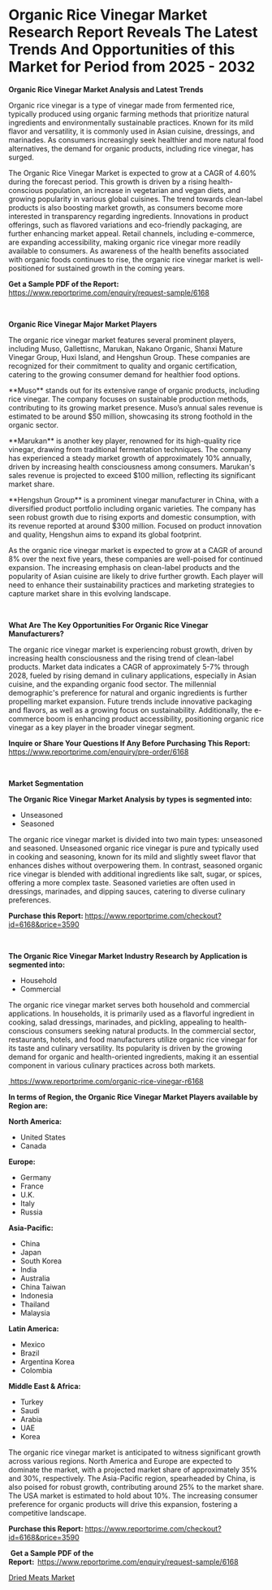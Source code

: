 <p><h1>Organic Rice Vinegar Market Research Report Reveals The Latest Trends And Opportunities of this Market for Period from 2025 - 2032</h1></p><p><strong>Organic Rice Vinegar Market Analysis and Latest Trends</strong></p>
<p><p>Organic rice vinegar is a type of vinegar made from fermented rice, typically produced using organic farming methods that prioritize natural ingredients and environmentally sustainable practices. Known for its mild flavor and versatility, it is commonly used in Asian cuisine, dressings, and marinades. As consumers increasingly seek healthier and more natural food alternatives, the demand for organic products, including rice vinegar, has surged.</p><p>The Organic Rice Vinegar Market is expected to grow at a CAGR of 4.60% during the forecast period. This growth is driven by a rising health-conscious population, an increase in vegetarian and vegan diets, and growing popularity in various global cuisines. The trend towards clean-label products is also boosting market growth, as consumers become more interested in transparency regarding ingredients. Innovations in product offerings, such as flavored variations and eco-friendly packaging, are further enhancing market appeal. Retail channels, including e-commerce, are expanding accessibility, making organic rice vinegar more readily available to consumers. As awareness of the health benefits associated with organic foods continues to rise, the organic rice vinegar market is well-positioned for sustained growth in the coming years.</p></p>
<p><strong>Get a Sample PDF of the Report:&nbsp;</strong> <a href="https://www.reportprime.com/enquiry/request-sample/6168?utm_campaign=3566&utm_medium=2&utm_source=Github&utm_content=ia&utm_term=19032025&utm_id=organic-rice-vinegar">https://www.reportprime.com/enquiry/request-sample/6168</a></p>
<p>&nbsp;</p>
<p><strong>Organic Rice Vinegar Major Market Players</strong></p>
<p><p>The organic rice vinegar market features several prominent players, including Muso, Gallettisnc, Marukan, Nakano Organic, Shanxi Mature Vinegar Group, Huxi Island, and Hengshun Group. These companies are recognized for their commitment to quality and organic certification, catering to the growing consumer demand for healthier food options.</p><p>**Muso** stands out for its extensive range of organic products, including rice vinegar. The company focuses on sustainable production methods, contributing to its growing market presence. Muso’s annual sales revenue is estimated to be around $50 million, showcasing its strong foothold in the organic sector.</p><p>**Marukan** is another key player, renowned for its high-quality rice vinegar, drawing from traditional fermentation techniques. The company has experienced a steady market growth of approximately 10% annually, driven by increasing health consciousness among consumers. Marukan's sales revenue is projected to exceed $100 million, reflecting its significant market share.</p><p>**Hengshun Group** is a prominent vinegar manufacturer in China, with a diversified product portfolio including organic varieties. The company has seen robust growth due to rising exports and domestic consumption, with its revenue reported at around $300 million. Focused on product innovation and quality, Hengshun aims to expand its global footprint.</p><p>As the organic rice vinegar market is expected to grow at a CAGR of around 8% over the next five years, these companies are well-poised for continued expansion. The increasing emphasis on clean-label products and the popularity of Asian cuisine are likely to drive further growth. Each player will need to enhance their sustainability practices and marketing strategies to capture market share in this evolving landscape.</p></p>
<p>&nbsp;</p>
<p><strong>What Are The Key Opportunities For Organic Rice Vinegar Manufacturers?</strong></p>
<p><p>The organic rice vinegar market is experiencing robust growth, driven by increasing health consciousness and the rising trend of clean-label products. Market data indicates a CAGR of approximately 5-7% through 2028, fueled by rising demand in culinary applications, especially in Asian cuisine, and the expanding organic food sector. The millennial demographic's preference for natural and organic ingredients is further propelling market expansion. Future trends include innovative packaging and flavors, as well as a growing focus on sustainability. Additionally, the e-commerce boom is enhancing product accessibility, positioning organic rice vinegar as a key player in the broader vinegar segment.</p></p>
<p><strong>Inquire or Share Your Questions If Any Before Purchasing This Report:</strong> <a href="https://www.reportprime.com/enquiry/pre-order/6168?utm_campaign=3566&utm_medium=2&utm_source=Github&utm_content=ia&utm_term=19032025&utm_id=organic-rice-vinegar">https://www.reportprime.com/enquiry/pre-order/6168</a></p>
<p>&nbsp;</p>
<p><strong>Market Segmentation</strong></p>
<p><strong>The Organic Rice Vinegar Market Analysis by types is segmented into:</strong></p>
<p><ul><li>Unseasoned</li><li>Seasoned</li></ul></p>
<p><p>The organic rice vinegar market is divided into two main types: unseasoned and seasoned. Unseasoned organic rice vinegar is pure and typically used in cooking and seasoning, known for its mild and slightly sweet flavor that enhances dishes without overpowering them. In contrast, seasoned organic rice vinegar is blended with additional ingredients like salt, sugar, or spices, offering a more complex taste. Seasoned varieties are often used in dressings, marinades, and dipping sauces, catering to diverse culinary preferences.</p></p>
<p><strong>Purchase this Report:&nbsp;</strong><a href="https://www.reportprime.com/checkout?id=6168&price=3590&utm_campaign=3566&utm_medium=2&utm_source=Github&utm_content=ia&utm_term=19032025&utm_id=organic-rice-vinegar">https://www.reportprime.com/checkout?id=6168&price=3590</a></p>
<p>&nbsp;</p>
<p><strong>The Organic Rice Vinegar Market Industry Research by Application is segmented into:</strong></p>
<p><ul><li>Household</li><li>Commercial</li></ul></p>
<p><p>The organic rice vinegar market serves both household and commercial applications. In households, it is primarily used as a flavorful ingredient in cooking, salad dressings, marinades, and pickling, appealing to health-conscious consumers seeking natural products. In the commercial sector, restaurants, hotels, and food manufacturers utilize organic rice vinegar for its taste and culinary versatility. Its popularity is driven by the growing demand for organic and health-oriented ingredients, making it an essential component in various culinary practices across both markets.</p></p>
<p><a href="https://www.reportprime.com/organic-rice-vinegar-r6168?utm_campaign=3566&utm_medium=2&utm_source=Github&utm_content=ia&utm_term=19032025&utm_id=organic-rice-vinegar">&nbsp;https://www.reportprime.com/organic-rice-vinegar-r6168</a></p>
<p><strong>In terms of Region, the Organic Rice Vinegar Market Players available by Region are:</strong></p>
<p>
    <p> <strong> North America: </strong>
        <ul>
            <li>United States</li>
            <li>Canada</li>
        </ul>
        </p> 
    <p> <strong> Europe: </strong>
        <ul>
            <li>Germany</li>
            <li>France</li>
            <li>U.K.</li>
            <li>Italy</li>
            <li>Russia</li>
        </ul>
        </p> 
    <p> <strong> Asia-Pacific: </strong>
        <ul>
            <li>China</li>
            <li>Japan</li>
            <li>South Korea</li>
            <li>India</li>
            <li>Australia</li>
            <li>China Taiwan</li>
            <li>Indonesia</li>
            <li>Thailand</li>
            <li>Malaysia</li>
        </ul>
        </p> 
    <p> <strong> Latin America: </strong>
        <ul>
            <li>Mexico</li>
            <li>Brazil</li>
            <li>Argentina Korea</li>
            <li>Colombia</li>
        </ul>
        </p> 
    <p> <strong> Middle East & Africa: </strong>
        <ul>
            <li>Turkey</li>
            <li>Saudi</li>
            <li>Arabia</li>
            <li>UAE</li>
            <li>Korea</li>
        </ul>
    </p>
    </p>
<p><p>The organic rice vinegar market is anticipated to witness significant growth across various regions. North America and Europe are expected to dominate the market, with a projected market share of approximately 35% and 30%, respectively. The Asia-Pacific region, spearheaded by China, is also poised for robust growth, contributing around 25% to the market share. The USA market is estimated to hold about 10%. The increasing consumer preference for organic products will drive this expansion, fostering a competitive landscape.</p></p>
<p><strong>Purchase this Report: </strong><a href="https://www.reportprime.com/checkout?id=6168&price=3590&utm_campaign=3566&utm_medium=2&utm_source=Github&utm_content=ia&utm_term=19032025&utm_id=organic-rice-vinegar">https://www.reportprime.com/checkout?id=6168&price=3590</a></p>
<p>&nbsp;<strong>Get a Sample PDF of the Report:&nbsp;&nbsp;</strong><a href="https://www.reportprime.com/enquiry/request-sample/6168?utm_campaign=3566&utm_medium=2&utm_source=Github&utm_content=ia&utm_term=19032025&utm_id=organic-rice-vinegar">https://www.reportprime.com/enquiry/request-sample/6168</a></p>
<p><strong></strong></p>
<p><p><a href="https://github.com/maseykokosq1/Market-Research-Report-List-1/blob/main/dried-meats-market.md?utm_campaign=3566&utm_medium=2&utm_source=Github&utm_content=ia&utm_term=19032025&utm_id=organic-rice-vinegar">Dried Meats Market</a></p></p>
